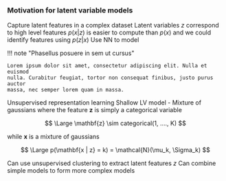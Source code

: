 ### Motivation for latent variable models ###

Capture latent features in a complex dataset
Latent variables $z$ correspond to high level features
$p(x | z)$ is easier to compute than $p(x)$ and we could identify features using $p(z|x)$
Use NN to model 

!!! note "Phasellus posuere in sem ut cursus"

    Lorem ipsum dolor sit amet, consectetur adipiscing elit. Nulla et euismod
    nulla. Curabitur feugiat, tortor non consequat finibus, justo purus auctor
    massa, nec semper lorem quam in massa.

Unsupervised representation learning
Shallow LV model - Mixture of gaussians
where the feature $\mathbf{z}$ is simply a categorical variable 

$$
\Large \mathbf{z} \sim categorical(1, ...., K)
$$

while $\mathbf{x}$ is a mixture of gaussians

$$
\Large p(\mathbf{x | z} = k) = \mathcal{N}(\mu_k, \Sigma_k)
$$

Can use unsupervised clustering to extract latent features $z$
Can combine simple models to form more complex models

